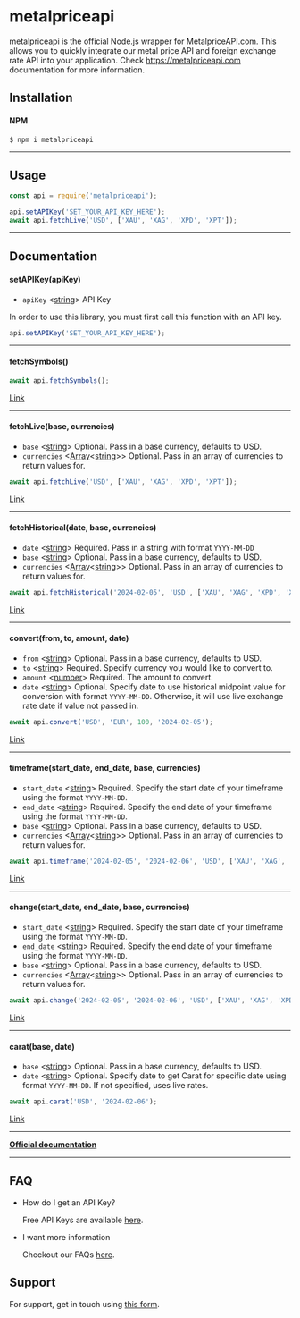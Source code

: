 # metalpriceapi

metalpriceapi is the official Node.js wrapper for MetalpriceAPI.com. This allows you to quickly integrate our metal price API and foreign exchange rate API into your application. Check https://metalpriceapi.com documentation for more information.



## Installation

#### NPM

```
$ npm i metalpriceapi
```
---
## Usage

```js
const api = require('metalpriceapi');

api.setAPIKey('SET_YOUR_API_KEY_HERE');
await api.fetchLive('USD', ['XAU', 'XAG', 'XPD', 'XPT']);
```
---
## Documentation

#### setAPIKey(apiKey)

- `apiKey` <[string]> API Key

In order to use this library, you must first call this function with an API key.

```js
api.setAPIKey('SET_YOUR_API_KEY_HERE');
```
---
#### fetchSymbols()
```js
await api.fetchSymbols();
```

[Link](https://metalpriceapi.com/documentation#api_symbol)

---
#### fetchLive(base, currencies)

- `base` <[string]> Optional. Pass in a base currency, defaults to USD.
- `currencies` <[Array]<[string]>> Optional. Pass in an array of currencies to return values for.

```js
await api.fetchLive('USD', ['XAU', 'XAG', 'XPD', 'XPT']);
```

[Link](https://metalpriceapi.com/documentation#api_realtime)

---
#### fetchHistorical(date, base, currencies)

- `date` <[string]> Required. Pass in a string with format `YYYY-MM-DD`
- `base` <[string]> Optional. Pass in a base currency, defaults to USD.
- `currencies` <[Array]<[string]>> Optional. Pass in an array of currencies to return values for.

```js
await api.fetchHistorical('2024-02-05', 'USD', ['XAU', 'XAG', 'XPD', 'XPT']);
```

[Link](https://metalpriceapi.com/documentation#api_historical)

---
#### convert(from, to, amount, date)

- `from` <[string]> Optional. Pass in a base currency, defaults to USD.
- `to` <[string]> Required. Specify currency you would like to convert to.
- `amount` <[number]> Required. The amount to convert.
- `date` <[string]> Optional. Specify date to use historical midpoint value for conversion with format `YYYY-MM-DD`. Otherwise, it will use live exchange rate date if value not passed in.

```js
await api.convert('USD', 'EUR', 100, '2024-02-05');
```

[Link](https://metalpriceapi.com/documentation#api_convert)

---
#### timeframe(start_date, end_date, base, currencies)

- `start_date` <[string]> Required. Specify the start date of your timeframe using the format `YYYY-MM-DD`.
- `end_date` <[string]> Required. Specify the end date of your timeframe using the format `YYYY-MM-DD`.
- `base` <[string]> Optional. Pass in a base currency, defaults to USD.
- `currencies` <[Array]<[string]>> Optional. Pass in an array of currencies to return values for.

```js
await api.timeframe('2024-02-05', '2024-02-06', 'USD', ['XAU', 'XAG', 'XPD', 'XPT']);
```

[Link](https://metalpriceapi.com/documentation#api_timeframe)

---
#### change(start_date, end_date, base, currencies)

- `start_date` <[string]> Required. Specify the start date of your timeframe using the format `YYYY-MM-DD`.
- `end_date` <[string]> Required. Specify the end date of your timeframe using the format `YYYY-MM-DD`.
- `base` <[string]> Optional. Pass in a base currency, defaults to USD.
- `currencies` <[Array]<[string]>> Optional. Pass in an array of currencies to return values for.

```js
await api.change('2024-02-05', '2024-02-06', 'USD', ['XAU', 'XAG', 'XPD', 'XPT']);
```

[Link](https://metalpriceapi.com/documentation#api_change)

---
#### carat(base, date)

- `base` <[string]> Optional. Pass in a base currency, defaults to USD.
- `date` <[string]> Optional. Specify date to get Carat for specific date using format `YYYY-MM-DD`. If not specified, uses live rates.

```js
await api.carat('USD', '2024-02-06');
```

[Link](https://metalpriceapi.com/documentation#api_carat)

---
**[Official documentation](https://metalpriceapi.com/documentation)**


---
## FAQ

- How do I get an API Key?

    Free API Keys are available [here](https://metalpriceapi.com).

- I want more information

    Checkout our FAQs [here](https://metalpriceapi.com/faq).


## Support

For support, get in touch using [this form](https://metalpriceapi.com/contact).


[array]: https://developer.mozilla.org/en-US/docs/Web/JavaScript/Reference/Global_Objects/Array 'Array'
[number]: https://developer.mozilla.org/en-US/docs/Web/JavaScript/Data_structures#Number_type 'Number'
[string]: https://developer.mozilla.org/en-US/docs/Web/JavaScript/Data_structures#String_type 'String'